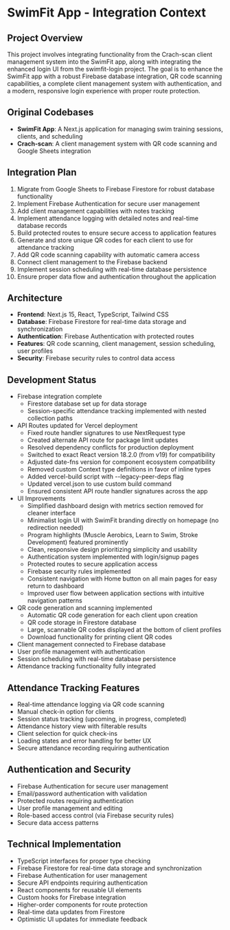 # SwimFit App - Integration Context

## Project Overview
This project involves integrating functionality from the Crach-scan client management system into the SwimFit app, along with integrating the enhanced login UI from the swimfit-login project. The goal is to enhance the SwimFit app with a robust Firebase database integration, QR code scanning capabilities, a complete client management system with authentication, and a modern, responsive login experience with proper route protection.

## Original Codebases
- **SwimFit App**: A Next.js application for managing swim training sessions, clients, and scheduling
- **Crach-scan**: A client management system with QR code scanning and Google Sheets integration

## Integration Plan
1. Migrate from Google Sheets to Firebase Firestore for robust database functionality
2. Implement Firebase Authentication for secure user management
3. Add client management capabilities with notes tracking
4. Implement attendance logging with detailed notes and real-time database records
5. Build protected routes to ensure secure access to application features
6. Generate and store unique QR codes for each client to use for attendance tracking
7. Add QR code scanning capability with automatic camera access
8. Connect client management to the Firebase backend
9. Implement session scheduling with real-time database persistence
10. Ensure proper data flow and authentication throughout the application

## Architecture
- **Frontend**: Next.js 15, React, TypeScript, Tailwind CSS
- **Database**: Firebase Firestore for real-time data storage and synchronization
- **Authentication**: Firebase Authentication with protected routes
- **Features**: QR code scanning, client management, session scheduling, user profiles
- **Security**: Firebase security rules to control data access

## Development Status
- Firebase integration complete
  - Firestore database set up for data storage
  - Session-specific attendance tracking implemented with nested collection paths
- API Routes updated for Vercel deployment
  - Fixed route handler signatures to use NextRequest type
  - Created alternate API route for package limit updates
  - Resolved dependency conflicts for production deployment
  - Switched to exact React version 18.2.0 (from v19) for compatibility
  - Adjusted date-fns version for component ecosystem compatibility
  - Removed custom Context type definitions in favor of inline types
  - Added vercel-build script with --legacy-peer-deps flag
  - Updated vercel.json to use custom build command
  - Ensured consistent API route handler signatures across the app
- UI Improvements
  - Simplified dashboard design with metrics section removed for cleaner interface
  - Minimalist login UI with SwimFit branding directly on homepage (no redirection needed)
  - Program highlights (Muscle Aerobics, Learn to Swim, Stroke Development) featured prominently
  - Clean, responsive design prioritizing simplicity and usability
  - Authentication system implemented with login/signup pages
  - Protected routes to secure application access
  - Firebase security rules implemented
  - Consistent navigation with Home button on all main pages for easy return to dashboard
  - Improved user flow between application sections with intuitive navigation patterns
- QR code generation and scanning implemented
  - Automatic QR code generation for each client upon creation
  - QR code storage in Firestore database
  - Large, scannable QR codes displayed at the bottom of client profiles
  - Download functionality for printing client QR codes
- Client management connected to Firebase database
- User profile management with authentication
- Session scheduling with real-time database persistence
- Attendance tracking functionality fully integrated

## Attendance Tracking Features
- Real-time attendance logging via QR code scanning
- Manual check-in option for clients
- Session status tracking (upcoming, in progress, completed)
- Attendance history view with filterable results
- Client selection for quick check-ins
- Loading states and error handling for better UX
- Secure attendance recording requiring authentication

## Authentication and Security
- Firebase Authentication for secure user management
- Email/password authentication with validation
- Protected routes requiring authentication
- User profile management and editing
- Role-based access control (via Firebase security rules)
- Secure data access patterns

## Technical Implementation
- TypeScript interfaces for proper type checking
- Firebase Firestore for real-time data storage and synchronization
- Firebase Authentication for user management
- Secure API endpoints requiring authentication
- React components for reusable UI elements
- Custom hooks for Firebase integration
- Higher-order components for route protection
- Real-time data updates from Firestore
- Optimistic UI updates for immediate feedback

